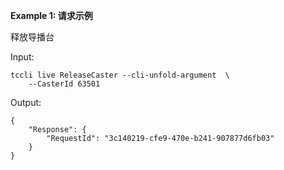 **Example 1: 请求示例**

释放导播台

Input: 

```
tccli live ReleaseCaster --cli-unfold-argument  \
    --CasterId 63501
```

Output: 
```
{
    "Response": {
        "RequestId": "3c140219-cfe9-470e-b241-907877d6fb03"
    }
}
```


